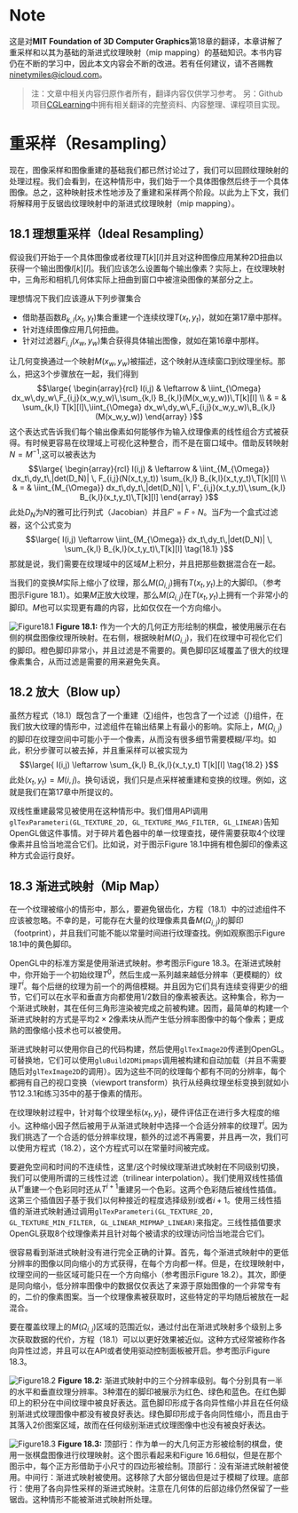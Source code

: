 # Note
这是对**MIT Foundation of 3D Computer Graphics**第18章的翻译，本章讲解了重采样和以其为基础的渐进式纹理映射（mip mapping）的基础知识。本书内容仍在不断的学习中，因此本文内容会不断的改进。若有任何建议，请不吝赐教<ninetymiles@icloud.com>。 

> 注：文章中相关内容归原作者所有，翻译内容仅供学习参考。
> 另：Github项目[CGLearning](https://github.com/nintymiles/CGLearning)中拥有相关翻译的完整资料、内容整理、课程项目实现。
 
# 重采样（Resampling）
现在，图像采样和图像重建的基础我们都已然讨论过了，我们可以回顾纹理映射的处理过程。我们会看到，在这种情形中，我们始于一个具体图像然后终于一个具体图像。总之，这种映射技术性地涉及了重建和采样两个阶段。以此为上下文，我们将解释用于反锯齿纹理映射中的渐进式纹理映射（mip mapping）。

## 18.1 理想重采样（Ideal Resampling）
假设我们开始于一个具体图像或者纹理$T[k][l]$并且对这种图像应用某种2D扭曲以获得一个输出图像$I[k][l]$。我们应该怎么设置每个输出像素？实际上，在纹理映射中，三角形和相机几何体实际上扭曲到窗口中被渲染图像的某部分之上。

理想情况下我们应该遵从下列步骤集合

- 借助基函数$B_{k,l}(x_t,y_t)$集合重建一个连续纹理$T(x_t,y_t)$，就如在第17章中那样。
- 针对连续图像应用几何扭曲。
- 针对过滤器$F_{i,j}(x_w,y_w)$集合获得具体输出图像，就如在第16章中那样。

让几何变换通过一个映射$M(x_w,y_w)$被描述，这个映射从连续窗口到纹理坐标。那么，把这3个步骤放在一起，我们得到
$$\large{ \begin{array}{rcl}
I(i,j) & \leftarrow & \iint_{\Omega} dx_w\,dy_w\,F_{i,j}(x_w,y_w)\,\sum_{k,l} B_{k,l}(M(x_w,y_w))\,T[k][l] \\
& = &  \sum_{k,l} T[k][l]\,\iint_{\Omega} dx_w\,dy_w\,F_{i,j}(x_w,y_w)\,B_{k,l}(M(x_w,y_w))
\end{array} }$$
这个表达式告诉我们每个输出像素如何能够作为输入纹理像素的线性组合方式被获得。有时候更容易在纹理域上可视化这种整合，而不是在窗口域中。借助反转映射$N=M^{-1}$,这可以被表达为
$$\large{ \begin{array}{rcl}
I(i,j) & \leftarrow & \iint_{M_{\Omega}} dx_t\,dy_t\,|det(D_N)| \, F_{i,j}(N(x_t,y_t)) \sum_{k,l} B_{k,l}(x_t,y_t)\,T[k][l] \\
& = &  \iint_{M_{\Omega}} dx_t\,dy_t\,|det(D_N)| \, F'_{i,j}(x_t,y_t)\,\sum_{k,l} B_{k,l}(x_t,y_t)\,T[k][l]
\end{array} }$$
此处$D_N$为$N$的雅可比行列式（Jacobian）并且$F'=F \circ N$。当$F$为一个盒式过滤器，这个公式变为
$$\large{
I(i,j)  \leftarrow  \iint_{M_{\Omega}} dx_t\,dy_t\,|det(D_N)| \, \sum_{k,l} B_{k,l}(x_t,y_t)\,T[k][l]  \tag{18.1}
}$$
那就是说，我们需要在纹理域中的区域$M$上积分，并且把那些数据混合在一起。

当我们的变换$M$实际上缩小了纹理，那么$M(\Omega_{i,j})$拥有$T(x_t,y_t)$上的大脚印。（参考图示$\text{Figure 18.1}$）。如果$M$正放大纹理，那么$M(\Omega_{i,j})$在$T(x_t,y_t)$上拥有一个非常小的脚印。$M$也可以实现更有趣的内容，比如仅仅在一个方向缩小。

![Figure18.1](media/Figure18.1.png)
**Figure 18.1:** 作为一个大的几何正方形绘制的棋盘，被使用展示在右侧的棋盘图像纹理所映射。在右侧，根据映射$M(\Omega_{i,j})$，我们在纹理中可视化它们的脚印。橙色脚印非常小，并且过滤是不需要的。黄色脚印区域覆盖了很大的纹理像素集合，从而过滤是需要的用来避免失真。

## 18.2 放大（Blow up）
虽然方程式（18.1）既包含了一个重建（$\sum$)组件，也包含了一个过滤（$\int$)组件，在我们放大纹理的情形中，过滤组件在输出结果上有最小的影响。实际上，$M(\Omega_{i,j})$的脚印在纹理空间中可能小于一个像素，从而没有很多细节需要模糊/平均。如此，积分步骤可以被去掉，并且重采样可以被实现为
$$\large{
I(i,j)  \leftarrow   \sum_{k,l} B_{k,l}(x_t,y_t) T[k][l]  \tag{18.2}
}$$
此处$(x_t , y_t ) = M(i, j)$。换句话说，我们只是点采样被重建和变换的纹理。例如，这就是我们在第17章中所提议的。

双线性重建最常见被使用在这种情形中。我们借用API调用`glTexParameteri(GL_TEXTURE_2D, GL_TEXTURE_MAG_FILTER, GL_LINEAR)`告知OpenGL做这件事情。对于碎片着色器中的单一纹理查找，硬件需要获取4个纹理像素并且恰当地混合它们。比如说，对于图示$\text{Figure 18.1}$中拥有橙色脚印的像素这种方式会运行良好。

## 18.3 渐进式映射（Mip Map）
在一个纹理被缩小的情形中，那么，要避免锯齿化，方程（18.1）中的过滤组件不应该被忽略。不幸的是，可能存在大量的纹理像素具备$M(\Omega_{i,j})$的脚印（footprint），并且我们可能不能以常量时间进行纹理查找。例如观察图示$\text{Figure 18.1}$中的黄色脚印。

OpenGL中的标准方案是使用渐进式映射。参考图示$\text{Figure 18.3}$。在渐进式映射中，你开始于一个初始纹理$T^0$，然后生成一系列越来越低分辨率（更模糊的）纹理$T^i$。每个后继的纹理为前一个的两倍模糊。并且因为它们具有连续变得更少的细节，它们可以在水平和垂直方向都使用1/2数目的像素被表达。这种集合，称为一个渐进式映射，其在任何三角形渲染被完成之前被构建。因而，最简单的构建一个渐进式映射的方式是平均$2\times2$像素块从而产生低分辨率图像中的每个像素；更成熟的图像缩小技术也可以被使用。

渐进式映射可以使用你自己的代码构建，然后使用`glTexImage2D`传递到OpenGL。可替换地，它们可以使用`gluBuild2DMipmaps`调用被构建和自动加载（并且不需要随后对`glTexImage2D`的调用）。因为这些不同的纹理每个都有不同的分辨率，每个都拥有自己的视口变换（viewport transform）执行从经典纹理坐标变换到就如小节12.3.1和练习35中的基于像素的情形。

在纹理映射过程中，针对每个纹理坐标$(x_t,y_t)$，硬件评估正在进行多大程度的缩小。这种缩小因子然后被用于从渐进式映射中选择一个合适分辨率的纹理$T^i$。因为我们挑选了一个合适的低分辨率纹理，额外的过滤不再需要，并且再一次，我们可以使用方程式（18.2），这个方程式可以在常量时间被完成。

要避免空间和时间的不连续性，这里/这个时候纹理渐进式映射在不同级别切换，我们可以使用所谓的三线性过滤（trilinear interpolation）。我们使用双线性插值从$T^i$重建一个色彩同时还从$T^{i+1}$重建另一个色彩。这两个色彩随后被线性插值。这第三个插值因子基于我们以何种接近的程度选择级别$i$或者$i+1$。使用三线性插值的渐进式映射通过调用`glTexParameteri(GL_TEXTURE_2D, GL_TEXTURE_MIN_FILTER, GL_LINEAR_MIPMAP_LINEAR)`来指定。三线性插值要求OpenGL获取8个纹理像素并且针对每个被请求的纹理访问恰当地混合它们。

很容易看到渐进式映射没有进行完全正确的计算。首先，每个渐进式映射中的更低分辨率的图像以同向缩小的方式获得，在每个方向都一样。但是，在纹理映射中，纹理空间的一些区域可能只在一个方向缩小（参考图示$\text{Figure 18.2}$）。其次，即便是同向缩小，低分辨率图像中的数据仅仅表达了来源于原始图像的一个非常专有的，二价的像素图案。当一个纹理像素被获取时，这些特定的平均随后被放在一起混合。

要在覆盖纹理上的$M(\Omega_{i,j})$区域的范围近似，通过付出在渐进式映射多个级别上多次获取数据的代价，方程（18.1）可以以更好效果被近似。这种方式经常被称作各向异性过滤，并且可以在API或者使用驱动控制面板被开启。参考图示$\text{Figure 18.3}$。

![Figure18.2](media/Figure18.2.png)
**Figure 18.2:** 渐进式映射中的三个分辨率级别。每个分别具有一半的水平和垂直纹理分辨率。3种潜在的脚印被展示为红色、绿色和蓝色。在红色脚印上的积分在中间纹理中被良好表达。蓝色脚印形成于各向异性缩小并且在任何级别渐进式纹理图像中都没有被良好表达。绿色脚印形成于各向同性缩小，而且由于其落入2价图案区域，故而在任何级别渐进式纹理图像中也没有被良好表达。

![Figure18.3](media/Figure18.3.png)
**Figure 18.3:** 顶部行：作为单一的大几何正方形被绘制的棋盘，使用一张棋盘图像进行纹理映射。这个图示看起来和Figure 16.6相似，但是在那个图示中，每个正方形借助于小尺寸的四边形被绘制。顶部行：没有渐进式映射被使用。中间行：渐进式映射被使用。这移除了大部分锯齿但是过于模糊了纹理。底部行：使用了各向异性采样的渐进式映射。注意在几何体的后部边缘仍然保留了一些锯齿。这种情形不能被渐进式映射所处理。


